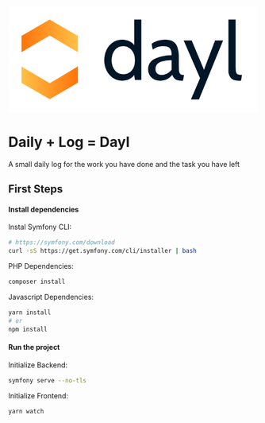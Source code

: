 ![Dayl](./etc/assets/logo/full/dayl_logo_full.png)

# Daily + Log = Dayl
A small daily log for the work you have done and the task you have left

## First Steps

#### Install dependencies

Instal Symfony CLI:
````bash
# https://symfony.com/download
curl -sS https://get.symfony.com/cli/installer | bash
````

PHP Dependencies:
```bash
composer install
```

Javascript Dependencies:
```bash
yarn install
# or
npm install
```

#### Run the project

Initialize Backend:
```bash
symfony serve --no-tls
```

Initialize Frontend:
````bash
yarn watch
````
